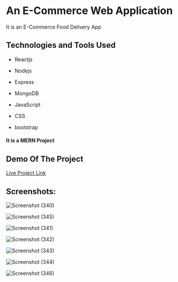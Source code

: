# An E-Commerce Web Application
It is an E-Commerce Food Delivery App

## Technologies and Tools Used
- Reactjs 

- Nodejs

- Express

- MongoDB

- JavaScript

- CSS

- bootstrap


#### It is a MERN Project

## Demo Of The Project
[Live Project Link](https://busy-gold-starfish-shoe.cyclic.app/)


## Screenshots:

![Screenshot (340)](https://github.com/bhavanaarora/mernapp/assets/73920822/20f5b0f5-c6d4-41c5-9f92-5dbfd34dd1c5)

![Screenshot (345)](https://github.com/bhavanaarora/mernapp/assets/73920822/4ea67277-1914-4857-8be6-986e8b580d99)

![Screenshot (341)](https://github.com/bhavanaarora/mernapp/assets/73920822/8a188227-cc12-4160-8778-a69905eb4246)


![Screenshot (342)](https://github.com/bhavanaarora/mernapp/assets/73920822/15316824-7bdf-48e9-800d-c769cba964c4)


![Screenshot (343)](https://github.com/bhavanaarora/mernapp/assets/73920822/dde57aa5-4fe1-407f-852e-ae97103a2c30)

![Screenshot (344)](https://github.com/bhavanaarora/mernapp/assets/73920822/d4c18af3-d581-44c1-8e53-33e122bd40fc)

![Screenshot (346)](https://github.com/bhavanaarora/mernapp/assets/73920822/e5bf38b7-33cf-44ee-a7a5-3a5859e985c4)
